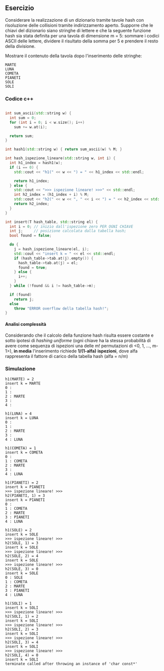 ## Esercizio

Considerare la realizzazione di un dizionario tramite tavole hash con risoluzione delle collisioni tramite indirizzamento aperto. Supporre che le chiavi del dizionario siano stringhe di lettere e che la seguente funzione hash sia stata definita per una tavola di dimensione m = 5: sommare i codici ASCII delle lettere, dividere il risultato della somma per 5 e prendere il resto della divisione.

Mostrare il contenuto della tavola dopo l'inserimento delle stringhe:

```
MARTE
LUNA
COMETA
PIANETI
SOLE
SOLI
```

### Codice c++

```c++

int sum_ascii(std::string w) {
  int sum = 0;
  for (int i = 0; i < w.size(); i++)
    sum += w.at(i);

  return sum;
}

int hash1(std::string w) { return sum_ascii(w) % M; }

int hash_ispezione_lineare(std::string w, int i) {
  int h1_index = hash1(w);
  if (i == 0) {
    std::cout << "h1(" << w << ") = " << h1_index << std::endl;

    return h1_index;
  } else {
    std::cout << ">>> ispezione lineare! >>>" << std::endl;
    int h2_index = (h1_index + i) % M;
    std::cout << "h2(" << w << ", " << i << ") = " << h2_index << std::endl;
    return h2_index;
  }
}

int insert(T hash_table, std::string el) {
  int i = 0; // inizio dall'ispezione zero PER OGNI CHIAVE
  int j;     // posizione calcolata dalla tabella hash;
  bool found = false;

  do {
    j = hash_ispezione_lineare(el, i);
    std::cout << "insert k = " << el << std::endl;
    if (hash_table->tab.at(j).empty()) {
      hash_table->tab.at(j) = el;
      found = true;
    } else {
      i++;
    }
  } while (!found && i != hash_table->m);

  if (found)
    return j;
  else
    throw "ERROR overflow della tabella hash!";
}
```

#### Analisi complessità

Considerando che il calcolo della funzione hash risulta essere costante e sotto ipotesi di _hashing uniforme_ (ogni chiave ha la stessa probabilità di avere come sequenza di ispezioni una delle m! permutazioni di <0, 1, ..., m-1>), **in media** l'inserimento richiede **1/(1-alfa)** **ispezioni**, dove alfa rappresenta il fattore di carico della tabella hash (alfa = n/m)

### Simulazione

```
h1(MARTE) = 2
insert k = MARTE
0 :
1 :
2 : MARTE
3 :
4 :

h1(LUNA) = 4
insert k = LUNA
0 :
1 :
2 : MARTE
3 :
4 : LUNA

h1(COMETA) = 1
insert k = COMETA
0 :
1 : COMETA
2 : MARTE
3 :
4 : LUNA

h1(PIANETI) = 2
insert k = PIANETI
>>> ispezione lineare! >>>
h2(PIANETI, 1) = 3
insert k = PIANETI
0 :
1 : COMETA
2 : MARTE
3 : PIANETI
4 : LUNA

h1(SOLE) = 2
insert k = SOLE
>>> ispezione lineare! >>>
h2(SOLE, 1) = 3
insert k = SOLE
>>> ispezione lineare! >>>
h2(SOLE, 2) = 4
insert k = SOLE
>>> ispezione lineare! >>>
h2(SOLE, 3) = 0
insert k = SOLE
0 : SOLE
1 : COMETA
2 : MARTE
3 : PIANETI
4 : LUNA

h1(SOLI) = 1
insert k = SOLI
>>> ispezione lineare! >>>
h2(SOLI, 1) = 2
insert k = SOLI
>>> ispezione lineare! >>>
h2(SOLI, 2) = 3
insert k = SOLI
>>> ispezione lineare! >>>
h2(SOLI, 3) = 4
insert k = SOLI
>>> ispezione lineare! >>>
h2(SOLI, 4) = 0
insert k = SOLI
terminate called after throwing an instance of 'char const*'
```
